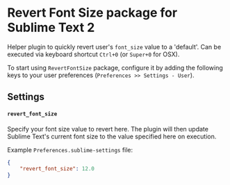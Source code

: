 # Revert Font Size package for Sublime Text 2

Helper plugin to quickly revert user's `font_size` value to a 'default'. Can be executed via keyboard shortcut `Ctrl+0` (or `Super+0` for OSX).

To start using `RevertFontSize` package, configure it by adding the following keys to your user preferences (`Preferences >> Settings - User`).

## Settings

#### `revert_font_size`

Specify your font size value to revert here. The plugin will then update Sublime Text's current font size to the value specified here on execution.

Example `Preferences.sublime-settings` file:
```json
{
    "revert_font_size": 12.0
}
```
